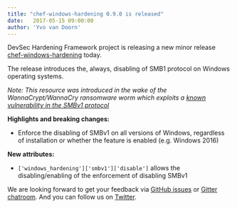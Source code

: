 ```yaml
---
title: "chef-windows-hardening 0.9.0 is released"
date:   2017-05-15 09:00:00
author: 'Yvo van Doorn'
---
```


DevSec Hardening Framework project is releasing a new minor release [chef-windows-hardening](https://github.com/dev-sec/chef-windows-hardening/releases/tag/v0.9.0) today.

The release introduces the, always, disabling of SMB1 protocol on Windows operating systems.

*Note: This resource was introduced in the wake of the WannaCrypt/WannaCry ransomware worm which exploits a [known vulnerability in the SMBv1 protocol](https://technet.microsoft.com/en-us/library/security/ms17-010.aspx)*

**Highlights and breaking changes:**

- Enforce the disabling of SMBv1 on all versions of Windows, regardless of installation or whether the feature is enabled (e.g. Windows 2016)

**New attributes:**
- `['windows_hardening']['smbv1']['disable']` allows the disabling/enabling of the enforcement of disabling SMBv1

We are looking forward to get your feedback via [GitHub issues](https://github.com/dev-sec/chef-windows-hardening/issues) or [Gitter chatroom](https://gitter.im/dev-sec/general). And you can follow us on [Twitter](https://twitter.com/DevSecIO).
